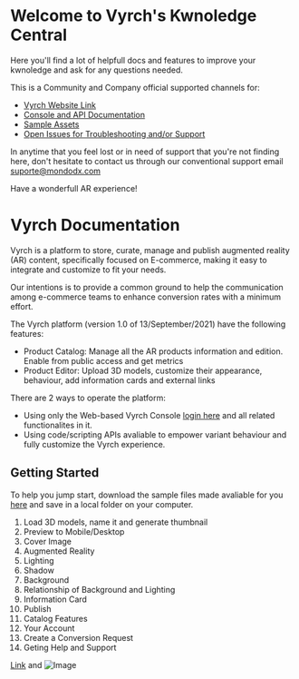 # Welcome to Vyrch's Kwnoledge Central

Here you'll find a lot of helpfull docs and features to improve your kwnoledge and ask for any questions needed.

This is a Community and Company official supported channels for:

<ul>
<li><a href="https://www.vyrch.com/">Vyrch Website Link</a></li>
<li><a href="https://danilo-mondodx.github.io/vyrch-platform/">Console and API Documentation</a></li>
<!-- <li><a href="">Youtube Tutorials</a></li> -->
<li><a href="https://github.com/danilo-mondodx/vyrch-platform/archive/refs/heads/main.zip">Sample Assets</a></li>
<li><a href="https://github.com/danilo-mondodx/vyrch-platform/issues">Open Issues for Troubleshooting and/or Support</a></li>
</ul>

In anytime that you feel lost or in need of support that you're not finding here, don't hesitate to contact us through our conventional support email <a href="mailto:">suporte@mondodx.com</a>

Have a wonderfull AR experience!


# Vyrch Documentation

Vyrch is a platform to store, curate, manage and publish augmented reality (AR) content, specifically focused on E-commerce, making it easy to integrate and customize to fit your needs.

Our intentions is to provide a common ground to help the communication among e-commerce teams to enhance conversion rates with a minimum effort.

The Vyrch platform (version 1.0 of 13/September/2021) have the following features:

- Product Catalog: Manage all the AR products information and edition. Enable from public access and get metrics
- Product Editor: Upload 3D models, customize their appearance, behaviour, add information cards and external links

There are 2 ways to operate the platform:

- Using only the Web-based Vyrch Console [login here](https://xr.vyrch.com/console) and all related functionalites in it.
- Using code/scripting APIs avaliable to empower variant behaviour and fully customize the Vyrch experience.


## Getting Started

To help you jump start, download the sample files made avaliable for you [here](https://github.com/danilo-mondodx/vyrch-platform/archive/refs/heads/main.zip) and save in a local folder on your computer.

1. Load 3D models, name it and generate thumbnail
2. Preview to Mobile/Desktop 
3. Cover Image
4. Augmented Reality
5. Lighting
6. Shadow
7. Background
8. Relationship of Background and Lighting 
9. Information Card
10. Publish
11. Catalog Features
12. Your Account
13. Create a Conversion Request
14. Geting Help and Support 



[Link](url) and ![Image](src)
